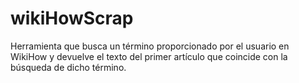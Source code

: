 # wikiHowScrap
Herramienta que busca un término proporcionado por el usuario en WikiHow y devuelve el texto del primer artículo que coincide con la búsqueda de dicho término.
